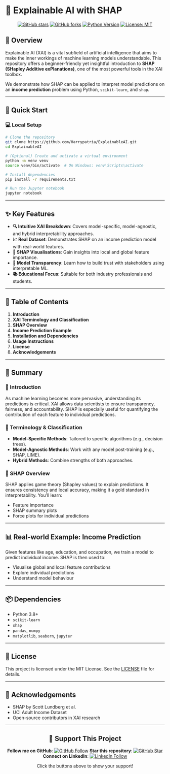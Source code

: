 
# 🧠 Explainable AI with SHAP

<div align="center">

[![GitHub stars](https://img.shields.io/github/stars/Harrypatria/ExplainableAI?style=social)](https://github.com/Harrypatria/ExplainableAI/stargazers)
[![GitHub forks](https://img.shields.io/github/forks/Harrypatria/ExplainableAI?style=social)](https://github.com/Harrypatria/ExplainableAI/network/members)
[![Python Version](https://img.shields.io/badge/python-3.8%2B-blue)](https://www.python.org/downloads/)
[![License: MIT](https://img.shields.io/badge/License-MIT-yellow.svg)](https://opensource.org/licenses/MIT)

</div>

## 🌟 Overview

Explainable AI (XAI) is a vital subfield of artificial intelligence that aims to make the inner workings of machine learning models understandable. This repository offers a beginner-friendly yet insightful introduction to **SHAP (SHapley Additive exPlanations)**, one of the most powerful tools in the XAI toolbox.

We demonstrate how SHAP can be applied to interpret model predictions on an **income prediction** problem using Python, `scikit-learn`, and `shap`.

---

## 🚀 Quick Start

### 💻 Local Setup

```bash
# Clone the repository
git clone https://github.com/Harrypatria/ExplainableAI.git
cd ExplainableAI

# (Optional) Create and activate a virtual environment
python -m venv venv
source venv/bin/activate  # On Windows: venv\Scripts\activate

# Install dependencies
pip install -r requirements.txt

# Run the Jupyter notebook
jupyter notebook
```

---

## ✨ Key Features

- **🔍 Intuitive XAI Breakdown**: Covers model-specific, model-agnostic, and hybrid interpretability approaches.
- **📈 Real Dataset**: Demonstrates SHAP on an income prediction model with real-world features.
- **🧮 SHAP Visualisations**: Gain insights into local and global feature importance.
- **🧠 Model Transparency**: Learn how to build trust with stakeholders using interpretable ML.
- **📚 Educational Focus**: Suitable for both industry professionals and students.

---

## 📖 Table of Contents

1. **Introduction**
2. **XAI Terminology and Classification**
3. **SHAP Overview**
4. **Income Prediction Example**
5. **Installation and Dependencies**
6. **Usage Instructions**
7. **License**
8. **Acknowledgements**

---

## 📘 Summary

### 🔹 Introduction

As machine learning becomes more pervasive, understanding its predictions is critical. XAI allows data scientists to ensure transparency, fairness, and accountability. SHAP is especially useful for quantifying the contribution of each feature to individual predictions.

### 🔹 Terminology & Classification

- **Model-Specific Methods**: Tailored to specific algorithms (e.g., decision trees).
- **Model-Agnostic Methods**: Work with any model post-training (e.g., SHAP, LIME).
- **Hybrid Methods**: Combine strengths of both approaches.

### 🔹 SHAP Overview

SHAP applies game theory (Shapley values) to explain predictions. It ensures consistency and local accuracy, making it a gold standard in interpretability. You’ll learn:
- Feature importance
- SHAP summary plots
- Force plots for individual predictions

---

## 📊 Real-world Example: Income Prediction

Given features like age, education, and occupation, we train a model to predict individual income. SHAP is then used to:
- Visualise global and local feature contributions
- Explore individual predictions
- Understand model behaviour

---

## 📦 Dependencies

- Python 3.8+
- `scikit-learn`
- `shap`
- `pandas`, `numpy`
- `matplotlib`, `seaborn`, `jupyter`

---

## 📜 License

This project is licensed under the MIT License. See the [LICENSE](LICENSE) file for details.

---

## 🙏 Acknowledgements

- SHAP by Scott Lundberg et al.
- UCI Adult Income Dataset
- Open-source contributors in XAI research

---

<div align="center">


## 🌟 Support This Project
**Follow me on GitHub**: [![GitHub Follow](https://img.shields.io/github/followers/Harrypatria?style=social)](https://github.com/Harrypatria?tab=followers)
**Star this repository**: [![GitHub Star](https://img.shields.io/github/stars/Harrypatria/SQLite_Advanced_Tutorial_Google_Colab?style=social)](https://github.com/Harrypatria/SQLite_Advanced_Tutorial_Google_Colab/stargazers)
**Connect on LinkedIn**: [![LinkedIn Follow](https://img.shields.io/badge/LinkedIn-0077B5?style=for-the-badge&logo=linkedin&logoColor=white)](https://www.linkedin.com/in/harry-patria/)

Click the buttons above to show your support!

</div>

